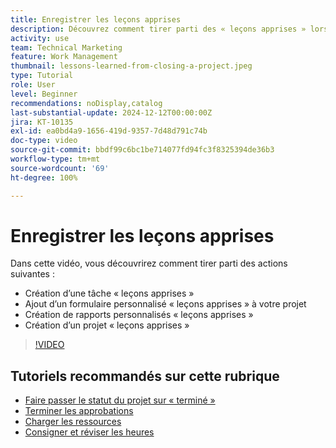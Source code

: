 ```yaml
---
title: Enregistrer les leçons apprises
description: Découvrez comment tirer parti des « leçons apprises » lors de la clôture d’un projet.
activity: use
team: Technical Marketing
feature: Work Management
thumbnail: lessons-learned-from-closing-a-project.jpeg
type: Tutorial
role: User
level: Beginner
recommendations: noDisplay,catalog
last-substantial-update: 2024-12-12T00:00:00Z
jira: KT-10135
exl-id: ea0bd4a9-1656-419d-9357-7d48d791c74b
doc-type: video
source-git-commit: bbdf99c6bc1be714077fd94fc3f8325394de36b3
workflow-type: tm+mt
source-wordcount: '69'
ht-degree: 100%

---
```


# Enregistrer les leçons apprises

Dans cette vidéo, vous découvrirez comment tirer parti des actions suivantes :

* Création d’une tâche « leçons apprises »
* Ajout d’un formulaire personnalisé « leçons apprises » à votre projet
* Création de rapports personnalisés « leçons apprises »
* Création d’un projet « leçons apprises »

>[!VIDEO](https://video.tv.adobe.com/v/3441014/?quality=12&learn=on&enablevpops=1&captions=fre_fr)

## Tutoriels recommandés sur cette rubrique

* [Faire passer le statut du projet sur « terminé »](/help/manage-work/projects/change-the-project-status.md)
* [Terminer les approbations](/help/manage-work/close-a-project/complete-approvals.md)
* [Charger les ressources](/help/manage-work/close-a-project/upload-assets.md)
* [Consigner et réviser les heures](/help/manage-work/close-a-project/log-and-review-hours.md)

